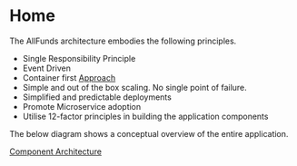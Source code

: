 # Home

The AllFunds architecture embodies the following principles.

 - Single Responsibility Principle
 - Event Driven
 - Container first [Approach]( https://www.docker.com/blog/5-benefits-of-a-container-first-approach-to-software-development/)
 - Simple and out of the box scaling. No single point of failure.
 - Simplified and predictable deployments
 - Promote Microservice adoption
 - Utilise 12-factor principles in building the application components
 
 The below diagram shows a conceptual overview of the entire application.
 
 [Component Architecture](fintrust-allfunds-diagrams-component-arch.jpg)

